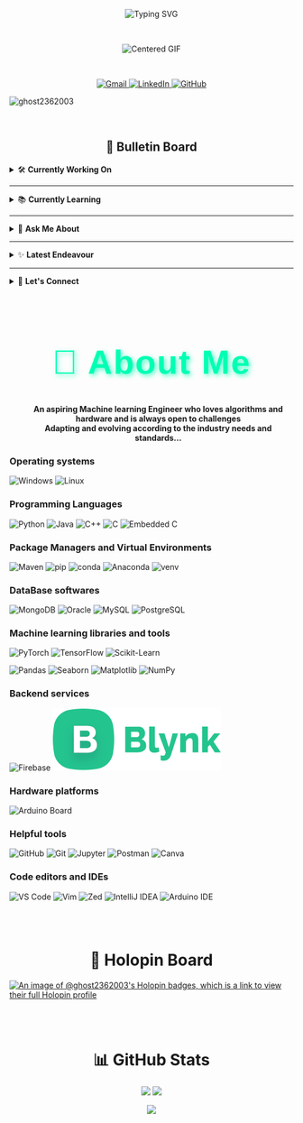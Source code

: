 <p align="center">
  <img src="https://readme-typing-svg.demolab.com?font=JetBrains+Mono&size=28&duration=3000&pause=1000&color=00FF00&center=true&vCenter=true&width=435&lines=welcome+to+the+terminal;welcome+to+ghost-2362003" alt="Typing SVG" />
</p>
<br>

<p align="center">
  <img src="https://media3.giphy.com/media/v1.Y2lkPTc5MGI3NjExazF2NXMwaWt4eHNiMDI2aTJmeWh1ODB4ajUzNWVtOGZ0Yjl3MXA3dyZlcD12MV9pbnRlcm5hbF9naWZfYnlfaWQmY3Q9Zw/BPJmthQ3YRwD6QqcVD/giphy.gif" alt="Centered GIF" width="1000">
</p>
<br>

<p align="center">
  <a href="mailto:shubhojyotidas800@gmail.com">
    <img src="https://img.shields.io/badge/Gmail-D14836?style=for-the-badge&logo=gmail&logoColor=white" alt="Gmail" />
  </a>
  <a href="https://www.linkedin.com/in/shubhojyoti-das-238779259" target="_blank">
    <img src="https://img.shields.io/badge/LinkedIn-0077B5?style=for-the-badge&logo=linkedin&logoColor=white" alt="LinkedIn" />
  </a>
  <a href="https://github.com/ghost-2362003" target="_blank">
    <img src="https://img.shields.io/badge/GitHub-100000?style=for-the-badge&logo=github&logoColor=white" alt="GitHub" />
  </a>
</p>

<p align="left"> <img src="https://komarev.com/ghpvc/?username=ghost2362003&label=Profile%20views&color=0e75b6&style=flat" alt="ghost2362003" /> </p>

<br>
 <!-- Bulletin board -->
<h2 align="center">📌 Bulletin Board</h2>

<details>
<summary>🛠️ <strong>Currently Working On</strong></summary>
<br>
<img src="https://media.giphy.com/media/SWoSkN6DxTszqIKEqv/giphy.gif" width="250"/><br>
Predicting Land Average Temperature of earth for the next 20 years.
</details>

---

<details>
<summary>📚 <strong>Currently Learning</strong></summary>
<br>
<img src="https://media.giphy.com/media/3o7aD2saalBwwftBIY/giphy.gif" width="250"/><br>
Exploring HuggingFace Transformers 🤗 and developing related projects.
</details>

---

<details>
<summary>💬 <strong>Ask Me About</strong></summary>
<br>
<img src="https://media.giphy.com/media/26ufdipQqU2lhNA4g/giphy.gif" width="250"/><br>
Machine Learning, NLP and Semantic Search.
</details>

---

<details>
<summary>✨ <strong>Latest Endeavour</strong></summary>
<br>
<img src="https://media.giphy.com/media/v1.Y2lkPTc5MGI3NjExZTFtZ3Myc3UwNzd0ZDNhdDl2d3F4Y3Z1ZW5nY2ZxaHFjd3ZubTFhZCZlcD12MV9naWZzX3NlYXJjaCZjdD1n/dWesBcTLavkZuG35MI/giphy.gif" width="250"/><br>
Currently applied in DBpedia for Google Summer of Code this year. 
</details>

---

<details>
<summary>🔗 <strong>Let's Connect</strong></summary>
<br>
<img src="https://raw.githubusercontent.com/rajput2107/rajput2107/master/Assets/Developer.gif" width="250"/>
  <br>
  
[![LinkedIn](https://img.shields.io/badge/LinkedIn-Connect-blue?style=for-the-badge&logo=linkedin)](https://www.linkedin.com/in/shubhojyoti-das-238779259)
[![Linktree](https://img.shields.io/badge/Linktree-39E09B?style=for-the-badge&logo=linktree&logoColor=white)](https://linktr.ee/shubhojyotidas)
</details>

<br>
<p>
  <h1 align="center" style="font-size: 60px; font-weight: bold; color: #00FFB3; text-shadow: 3px 3px 8px rgba(0, 255, 179, 0.7); letter-spacing: 2px; font-family: 'Fira-Code', sans-serif;">
    🚀 About Me
  </h1>
  
  <ul align="center">
    <strong>An aspiring Machine learning Engineer who loves algorithms and hardware and is always open to challenges</strong>
    <br>
    <strong>Adapting and evolving according to the industry needs and standards...</strong>
  </ul>

   <!-- Operating Systems -->
<h3 align="left">Operating systems</h3>

![Windows](https://img.shields.io/badge/Windows-0078D6?style=for-the-badge&logo=windows&logoColor=white)
![Linux](https://img.shields.io/badge/Linux-FCC624?style=for-the-badge&logo=linux&logoColor=black)
  
  <!-- Languages -->
  <h3 align="left">Programming Languages</h3>
  
![Python](https://img.shields.io/badge/Python-3776AB?style=for-the-badge&logo=python&logoColor=white)
![Java](https://img.shields.io/badge/Java-ED1D25?style=for-the-badge&logo=openjdk&logoColor=white)
![C++](https://img.shields.io/badge/C++-00599C?style=for-the-badge&logo=c%2B%2B&logoColor=white)
![C](https://img.shields.io/badge/C-A8B9CC?style=for-the-badge&logo=c&logoColor=black)
![Embedded C](https://img.shields.io/badge/Embedded_C-00599C?style=for-the-badge&logo=c&logoColor=white)

  <!-- package managers -->
  <h3 align="left">Package Managers and Virtual Environments</h3>

![Maven](https://img.shields.io/badge/Maven-C71A36?style=for-the-badge&logo=apachemaven&logoColor=white)
![pip](https://img.shields.io/badge/pip-3776AB?style=for-the-badge&logo=pypi&logoColor=white)
![conda](https://img.shields.io/badge/conda-44A833?style=for-the-badge&logo=anaconda&logoColor=white)
![Anaconda](https://img.shields.io/badge/Anaconda-42B029?style=for-the-badge&logo=anaconda&logoColor=white)
![venv](https://img.shields.io/badge/Python%20venv-3776AB?style=for-the-badge&logo=python&logoColor=white)

 <!-- Database software -->
<h3 align="left">DataBase softwares</h3>

![MongoDB](https://img.shields.io/badge/MongoDB-4EA94B?style=for-the-badge&logo=mongodb&logoColor=white)
![Oracle](https://img.shields.io/badge/Oracle_DB-F80000?style=for-the-badge&logo=oracle&logoColor=white)
![MySQL](https://img.shields.io/badge/MySQL-4479A1?style=for-the-badge&logo=mysql&logoColor=white)
![PostgreSQL](https://img.shields.io/badge/PostgreSQL-4169E1?style=for-the-badge&logo=postgresql&logoColor=white)

<!-- ML Libraries -->
<h3 align="left">Machine learning libraries and tools</h3>

![PyTorch](https://img.shields.io/badge/PyTorch-EE4C2C?style=for-the-badge&logo=pytorch&logoColor=white)
![TensorFlow](https://img.shields.io/badge/TensorFlow-FF6F00?style=for-the-badge&logo=tensorflow&logoColor=white)
![Scikit-Learn](https://img.shields.io/badge/Scikit--Learn-F7931E?style=for-the-badge&logo=scikit-learn&logoColor=white)

<!-- Data Handling / Viz -->
![Pandas](https://img.shields.io/badge/Pandas-150458?style=for-the-badge&logo=pandas&logoColor=white)
![Seaborn](https://img.shields.io/badge/Seaborn-3776AB?style=for-the-badge&logo=python&logoColor=white)
![Matplotlib](https://img.shields.io/badge/Matplotlib-11557C?style=for-the-badge&logo=python&logoColor=white)
![NumPy](https://img.shields.io/badge/NumPy-013243?style=for-the-badge&logo=numpy&logoColor=white)

<!-- Backend / Tools -->
<h3 align="left">Backend services</h3>

![Firebase](https://img.shields.io/badge/Firebase-FFCA28?style=for-the-badge&logo=firebase&logoColor=black)
![Blynk Dashboard](https://raw.githubusercontent.com/ghost-2362003/ghost-2362003/refs/heads/main/blynkLogo.svg)

<!-- Hardware platforms -->
<h3 align="left">Hardware platforms</h3>

![Arduino Board](https://img.shields.io/badge/Arduino_Board-MCU-00979D?style=for-the-badge&logo=arduino&logoColor=white)

<!--- Git, Jupyter, VS Code, ... -->
<h3 align="left">Helpful tools</h3>

![GitHub](https://img.shields.io/badge/GitHub-181717?style=for-the-badge&logo=github&logoColor=white)
![Git](https://img.shields.io/badge/Git-F05032?style=for-the-badge&logo=git&logoColor=white)
![Jupyter](https://img.shields.io/badge/Jupyter-F37626?style=for-the-badge&logo=jupyter&logoColor=white)
![Postman](https://img.shields.io/badge/Postman-FF6C37?style=for-the-badge&logo=postman&logoColor=white)
![Canva](https://img.shields.io/badge/Canva-00C4CC?style=for-the-badge&logo=canva&logoColor=white)

<!-- VS code, vim, Zed, Intellij, Arduino IDE-->
<h3 align="left">Code editors and IDEs</h3>

![VS Code](https://img.shields.io/badge/VS%20Code-007ACC?style=for-the-badge&logo=visual-studio-code&logoColor=white)
![Vim](https://img.shields.io/badge/Vim-019733?style=for-the-badge&logo=vim&logoColor=white)
![Zed](https://img.shields.io/badge/Zed-white?style=for-the-badge&logo=zedindustries&logoColor=084CCF)
![IntelliJ IDEA](https://img.shields.io/badge/IntelliJ_IDEA-000000?style=for-the-badge&logo=intellijidea&logoColor=white)
![Arduino IDE](https://img.shields.io/badge/Arduino_IDE-00979D?style=for-the-badge&logo=arduino&logoColor=white)

<br><br>

<h1 align="center">🏅 Holopin Board</h1>

[![An image of @ghost2362003's Holopin badges, which is a link to view their full Holopin profile](https://holopin.me/ghost2362003)](https://holopin.io/@ghost2362003)

<br><br>

<h1 align="center">📊 GitHub Stats</h1>
<p align="center">
  <img src="https://github-readme-stats.vercel.app/api?username=ghost-2362003&show_icons=true&theme=radical" width="48%"/>
  <img src="https://github-readme-stats.vercel.app/api/top-langs/?username=ghost-2362003&layout=compact&theme=radical" width="48%"/>
</p>

<p align="center">
  <img src="https://streak-stats.demolab.com?user=ghost-2362003&theme=radical&hide_border=true" width="95%"/>
</p>

</p>

